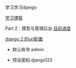 学习学习django

[学习博客](http://www.liujiangblog.com/course/django)

Part 2：模型与管理后台
[目前进度](http://www.liujiangblog.com/course/django/89)

[django 2 的url配置](http://www.liujiangblog.com/course/django/182)
* 默认账号:admin

* 预设密码:django123
